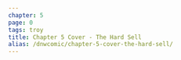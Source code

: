 ```yaml
---
chapter: 5
page: 0
tags: troy
title: Chapter 5 Cover - The Hard Sell
alias: /dnwcomic/chapter-5-cover-the-hard-sell/
---
```


